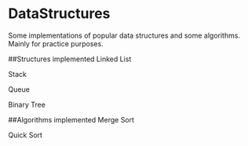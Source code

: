 # DataStructures
Some implementations of popular data structures and some algorithms. Mainly for practice purposes.

##Structures implemented
Linked List

Stack

Queue

Binary Tree

##Algorithms implemented
Merge Sort

Quick Sort